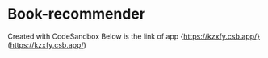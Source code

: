 # Book-recommender
Created with CodeSandbox
Below is the link of app
{https://kzxfy.csb.app/} (https://kzxfy.csb.app/)

